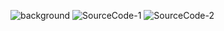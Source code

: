![background](https://user-images.githubusercontent.com/51916551/123589039-5189af00-d7f1-11eb-983f-0ab3f8aeae02.png)
![SourceCode-1](https://user-images.githubusercontent.com/51916551/123589043-52badc00-d7f1-11eb-8f78-487e84030c78.png)
![SourceCode-2](https://user-images.githubusercontent.com/51916551/123589044-53537280-d7f1-11eb-8b11-e7af3ea3f561.png)



